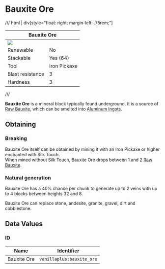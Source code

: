 # Bauxite Ore

/// html | div[style="float: right; margin-left: .75rem;"]
<table>
  <thead>
    <tr>
      <th style="text-align: center;" colspan="2">Bauxite Ore</th>
    </tr>
  </thead>
  <tbody>
    <tr>
      <td colspan="2"><img src="../../../assets/img/blocks/bauxite_ore.png" style="max-width: 250px;">
    </tr>
    <tr>
      <td>Renewable</td>
      <td>No</td>
    </tr>
    <tr>
      <td>Stackable</td>
      <td>Yes (64)</td>
    </tr>
    <tr>
      <td>Tool</td>
      <td>Iron Pickaxe</td>
    </tr>
    <tr>
      <td>Blast resistance</td>
      <td>3</td>
    </tr>
    <tr>
      <td>Hardness</td>
      <td>3</td>
    </tr>
  </tbody>
</table>
///

**Bauxite Ore** is a mineral block typically found underground. It is a source of [Raw Bauxite](../items/raw_bauxite.md), which can be smelted into [Aluminum Ingots](../items/aluminum_ingot.md).

## Obtaining

### Breaking

Bauxite Ore itself can be obtained by mining it with an Iron Pickaxe or higher enchanted with Silk Touch.  
When mined without Silk Touch, Bauxite Ore drops between 1 and 2 [Raw Bauxite](../items/raw_bauxite.md).

### Natural generation

Bauxite Ore has a 40% chance per chunk to generate up to 2 veins with up to 4 blocks between heights 32 and 8.

Bauxite Ore can replace stone, andesite, granite, gravel, dirt and cobblestone.

## Data Values

### ID

| Name        | Identifier                |
|-------------|---------------------------|
| Bauxite Ore | `vanillaplus:bauxite_ore` |